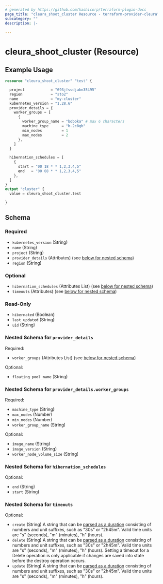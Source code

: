 ```yaml
---
# generated by https://github.com/hashicorp/terraform-plugin-docs
page_title: "cleura_shoot_cluster Resource - terraform-provider-cleura"
subcategory: ""
description: |-
  
---
```


# cleura_shoot_cluster (Resource)



## Example Usage

```terraform
resource "cleura_shoot_cluster" "test" {

  project            = "693jfssdjabn35495"
  region             = "sto2"
  name               = "my-cluster"
  kubernetes_version = "1.28.6"
  provider_details = {
    worker_groups = [
      {
        worker_group_name = "boboka" # max 6 characters
        machine_type      = "b.2c8gb"
        min_nodes         = 1
        max_nodes         = 2
      },
    ]
  }

  hibernation_schedules = [
    {
      start = "00 18 * * 1,2,3,4,5"
      end   = "00 08 * * 1,2,3,4,5"
    },
  ]
}
output "cluster" {
  value = cleura_shoot_cluster.test

}
```

<!-- schema generated by tfplugindocs -->
## Schema

### Required

- `kubernetes_version` (String)
- `name` (String)
- `project` (String)
- `provider_details` (Attributes) (see [below for nested schema](#nestedatt--provider_details))
- `region` (String)

### Optional

- `hibernation_schedules` (Attributes List) (see [below for nested schema](#nestedatt--hibernation_schedules))
- `timeouts` (Attributes) (see [below for nested schema](#nestedatt--timeouts))

### Read-Only

- `hibernated` (Boolean)
- `last_updated` (String)
- `uid` (String)

<a id="nestedatt--provider_details"></a>
### Nested Schema for `provider_details`

Required:

- `worker_groups` (Attributes List) (see [below for nested schema](#nestedatt--provider_details--worker_groups))

Optional:

- `floating_pool_name` (String)

<a id="nestedatt--provider_details--worker_groups"></a>
### Nested Schema for `provider_details.worker_groups`

Required:

- `machine_type` (String)
- `max_nodes` (Number)
- `min_nodes` (Number)
- `worker_group_name` (String)

Optional:

- `image_name` (String)
- `image_version` (String)
- `worker_node_volume_size` (String)



<a id="nestedatt--hibernation_schedules"></a>
### Nested Schema for `hibernation_schedules`

Optional:

- `end` (String)
- `start` (String)


<a id="nestedatt--timeouts"></a>
### Nested Schema for `timeouts`

Optional:

- `create` (String) A string that can be [parsed as a duration](https://pkg.go.dev/time#ParseDuration) consisting of numbers and unit suffixes, such as "30s" or "2h45m". Valid time units are "s" (seconds), "m" (minutes), "h" (hours).
- `delete` (String) A string that can be [parsed as a duration](https://pkg.go.dev/time#ParseDuration) consisting of numbers and unit suffixes, such as "30s" or "2h45m". Valid time units are "s" (seconds), "m" (minutes), "h" (hours). Setting a timeout for a Delete operation is only applicable if changes are saved into state before the destroy operation occurs.
- `update` (String) A string that can be [parsed as a duration](https://pkg.go.dev/time#ParseDuration) consisting of numbers and unit suffixes, such as "30s" or "2h45m". Valid time units are "s" (seconds), "m" (minutes), "h" (hours).
